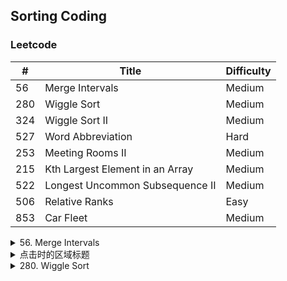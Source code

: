 ## Sorting Coding

### Leetcode

\#| Title|Difficulty
--|--|--
56  |  Merge Intervals  |  Medium
280   |    Wiggle Sort |      Medium
324   | Wiggle Sort II  |  Medium  
527   |  Word Abbreviation    | Hard
253   | Meeting Rooms II  |  Medium
215   | Kth Largest Element in an Array    |Medium
522    |Longest Uncommon Subsequence II    |Medium  
506    |Relative Ranks   | Easy
853   | Car Fleet   | Medium

<details>
<summary>56. Merge Intervals</summary>
Given a collection of intervals, merge all overlapping intervals.<br>Input: [[1,3],[2,6],[8,10],[15,18]]<br>
Output: [[1,6],[8,10],[15,18]]<br>
Explanation: Since intervals [1,3] and [2,6] overlaps, merge them into [1,6].
[link](https://leetcode.com/problems/merge-intervals/)
</details>

<details>
  <summary>点击时的区域标题</summary>
  ```bash
  echo "hello shell"
  echo "hello python"
  ```
</details>

<details>
<summary>280. Wiggle Sort</summary>
......
</details>
